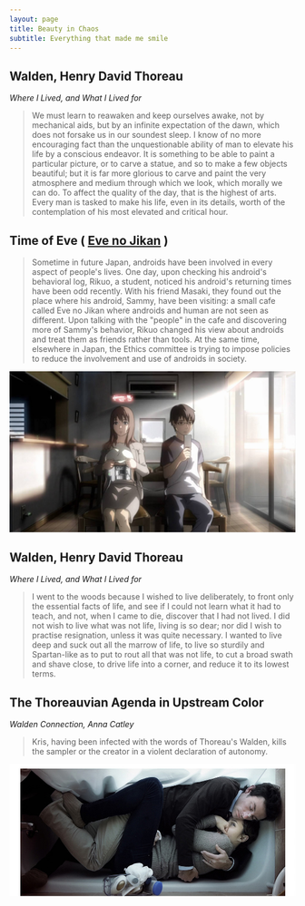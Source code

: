 ```yaml
---
layout: page
title: Beauty in Chaos
subtitle: Everything that made me smile
---
```


## Walden, Henry David Thoreau

*Where I Lived, and What I Lived for*

> We must learn to reawaken and keep ourselves awake, not by mechanical aids, but by an infinite expectation of the dawn, which does not forsake us in our soundest sleep.
> I know of no more encouraging fact than the unquestionable ability of man to elevate his life by a conscious endeavor. 
> It is something to be able to paint a particular picture, or to carve a statue, and so to make a few objects beautiful; 
> but it is far more glorious to carve and paint the very atmosphere and medium through which we look, which morally we can do.
> To affect the quality of the day, that is the highest of arts. 
> Every man is tasked to make his life, even in its details, worth of the contemplation of his most elevated and critical hour.


## Time of Eve ( [Eve no Jikan](http://myanimelist.net/anime/7465/Eve_no_Jikan_Movie) )

> Sometime in future Japan, androids have been involved in every aspect of people's lives. One day, upon checking his android's behavioral log, Rikuo, a student, noticed his android's returning times have been odd recently. With his friend Masaki, they found out the place where his android, Sammy, have been visiting: a small cafe called Eve no Jikan where androids and human are not seen as different. Upon talking with the "people" in the cafe and discovering more of Sammy's behavior, Rikuo changed his view about androids and treat them as friends rather than tools. At the same time, elsewhere in Japan, the Ethics committee is trying to impose policies to reduce the involvement and use of androids in society.

![](/img/260639-time-of-eve-series-time-of-eve-delete.jpg)


## Walden, Henry David Thoreau

*Where I Lived, and What I Lived for*

> I went to the woods because I wished to live deliberately, to front only the essential facts of life, and see if I could not learn what it had to teach, and not, when I came to die, discover that I had not lived. I did not wish to live what was not life, living is so dear; nor did I wish to practise resignation, unless it was quite necessary. I wanted to live deep and suck out all the marrow of life, to live so sturdily and Spartan-like as to put to rout all that was not life, to cut a broad swath and shave close, to drive life into a corner, and reduce it to its lowest terms.


## The Thoreauvian Agenda in Upstream Color

*Walden Connection, Anna Catley*

> Kris, having been infected with the words of Thoreau's Walden, kills the sampler or the creator in a violent declaration of autonomy.

[![](/img/upstream-color.jpg)](https://vimeo.com/92652144)

